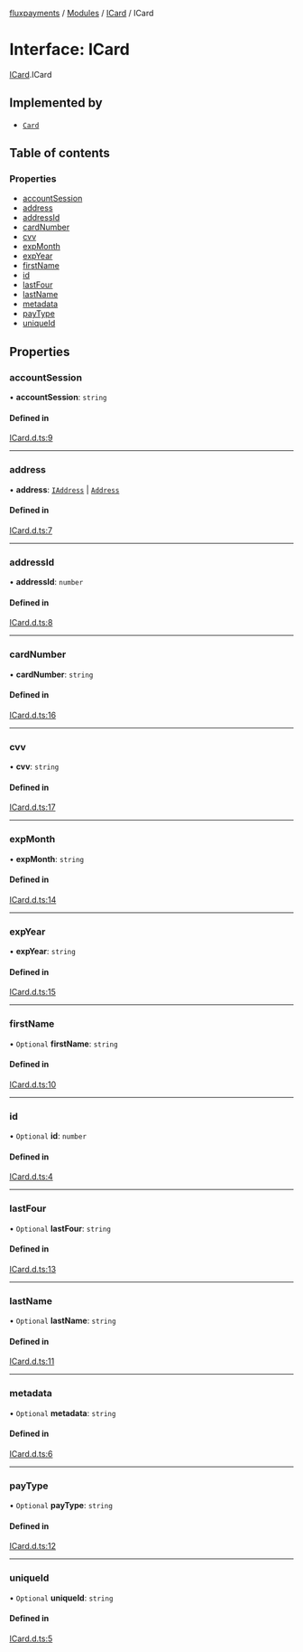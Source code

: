[fluxpayments](../README.md) / [Modules](../modules.md) / [ICard](../modules/ICard.md) / ICard

# Interface: ICard

[ICard](../modules/ICard.md).ICard

## Implemented by

- [`Card`](../classes/Card.Card.md)

## Table of contents

### Properties

- [accountSession](ICard.ICard.md#accountsession)
- [address](ICard.ICard.md#address)
- [addressId](ICard.ICard.md#addressid)
- [cardNumber](ICard.ICard.md#cardnumber)
- [cvv](ICard.ICard.md#cvv)
- [expMonth](ICard.ICard.md#expmonth)
- [expYear](ICard.ICard.md#expyear)
- [firstName](ICard.ICard.md#firstname)
- [id](ICard.ICard.md#id)
- [lastFour](ICard.ICard.md#lastfour)
- [lastName](ICard.ICard.md#lastname)
- [metadata](ICard.ICard.md#metadata)
- [payType](ICard.ICard.md#paytype)
- [uniqueId](ICard.ICard.md#uniqueid)

## Properties

### accountSession

• **accountSession**: `string`

#### Defined in

[ICard.d.ts:9](https://github.com/fluxpayments1/fluxpayments_api_ts/blob/4dc7a34cf10d0920c69ffb59b45306f855a1a6d5/src/types/flux_types/ICard.d.ts#L9)

___

### address

• **address**: [`IAddress`](IAddress.IAddress.md) \| [`Address`](../classes/Address.Address.md)

#### Defined in

[ICard.d.ts:7](https://github.com/fluxpayments1/fluxpayments_api_ts/blob/4dc7a34cf10d0920c69ffb59b45306f855a1a6d5/src/types/flux_types/ICard.d.ts#L7)

___

### addressId

• **addressId**: `number`

#### Defined in

[ICard.d.ts:8](https://github.com/fluxpayments1/fluxpayments_api_ts/blob/4dc7a34cf10d0920c69ffb59b45306f855a1a6d5/src/types/flux_types/ICard.d.ts#L8)

___

### cardNumber

• **cardNumber**: `string`

#### Defined in

[ICard.d.ts:16](https://github.com/fluxpayments1/fluxpayments_api_ts/blob/4dc7a34cf10d0920c69ffb59b45306f855a1a6d5/src/types/flux_types/ICard.d.ts#L16)

___

### cvv

• **cvv**: `string`

#### Defined in

[ICard.d.ts:17](https://github.com/fluxpayments1/fluxpayments_api_ts/blob/4dc7a34cf10d0920c69ffb59b45306f855a1a6d5/src/types/flux_types/ICard.d.ts#L17)

___

### expMonth

• **expMonth**: `string`

#### Defined in

[ICard.d.ts:14](https://github.com/fluxpayments1/fluxpayments_api_ts/blob/4dc7a34cf10d0920c69ffb59b45306f855a1a6d5/src/types/flux_types/ICard.d.ts#L14)

___

### expYear

• **expYear**: `string`

#### Defined in

[ICard.d.ts:15](https://github.com/fluxpayments1/fluxpayments_api_ts/blob/4dc7a34cf10d0920c69ffb59b45306f855a1a6d5/src/types/flux_types/ICard.d.ts#L15)

___

### firstName

• `Optional` **firstName**: `string`

#### Defined in

[ICard.d.ts:10](https://github.com/fluxpayments1/fluxpayments_api_ts/blob/4dc7a34cf10d0920c69ffb59b45306f855a1a6d5/src/types/flux_types/ICard.d.ts#L10)

___

### id

• `Optional` **id**: `number`

#### Defined in

[ICard.d.ts:4](https://github.com/fluxpayments1/fluxpayments_api_ts/blob/4dc7a34cf10d0920c69ffb59b45306f855a1a6d5/src/types/flux_types/ICard.d.ts#L4)

___

### lastFour

• `Optional` **lastFour**: `string`

#### Defined in

[ICard.d.ts:13](https://github.com/fluxpayments1/fluxpayments_api_ts/blob/4dc7a34cf10d0920c69ffb59b45306f855a1a6d5/src/types/flux_types/ICard.d.ts#L13)

___

### lastName

• `Optional` **lastName**: `string`

#### Defined in

[ICard.d.ts:11](https://github.com/fluxpayments1/fluxpayments_api_ts/blob/4dc7a34cf10d0920c69ffb59b45306f855a1a6d5/src/types/flux_types/ICard.d.ts#L11)

___

### metadata

• `Optional` **metadata**: `string`

#### Defined in

[ICard.d.ts:6](https://github.com/fluxpayments1/fluxpayments_api_ts/blob/4dc7a34cf10d0920c69ffb59b45306f855a1a6d5/src/types/flux_types/ICard.d.ts#L6)

___

### payType

• `Optional` **payType**: `string`

#### Defined in

[ICard.d.ts:12](https://github.com/fluxpayments1/fluxpayments_api_ts/blob/4dc7a34cf10d0920c69ffb59b45306f855a1a6d5/src/types/flux_types/ICard.d.ts#L12)

___

### uniqueId

• `Optional` **uniqueId**: `string`

#### Defined in

[ICard.d.ts:5](https://github.com/fluxpayments1/fluxpayments_api_ts/blob/4dc7a34cf10d0920c69ffb59b45306f855a1a6d5/src/types/flux_types/ICard.d.ts#L5)
